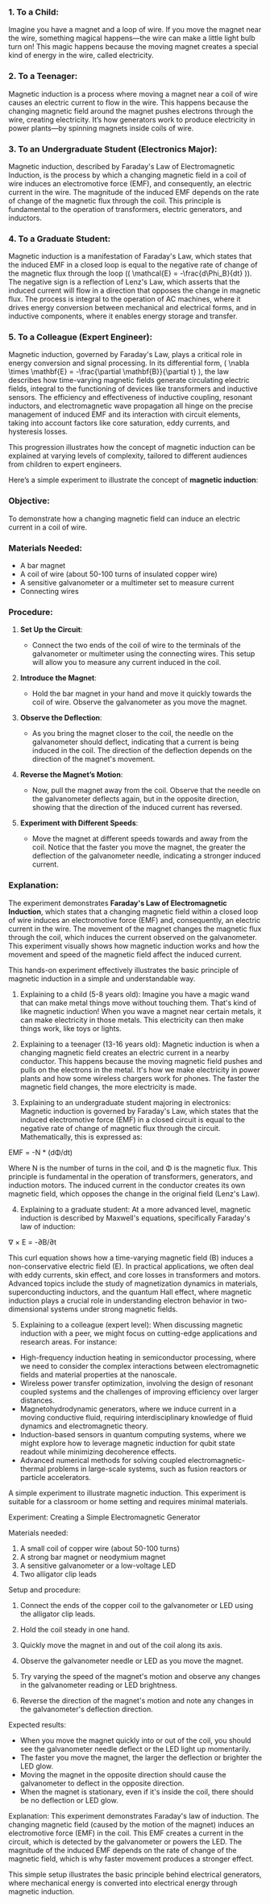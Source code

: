
### 1. **To a Child:**
Imagine you have a magnet and a loop of wire. If you move the magnet near the wire, something magical happens—the wire can make a little light bulb turn on! This magic happens because the moving magnet creates a special kind of energy in the wire, called electricity.

### 2. **To a Teenager:**
Magnetic induction is a process where moving a magnet near a coil of wire causes an electric current to flow in the wire. This happens because the changing magnetic field around the magnet pushes electrons through the wire, creating electricity. It’s how generators work to produce electricity in power plants—by spinning magnets inside coils of wire.

### 3. **To an Undergraduate Student (Electronics Major):**
Magnetic induction, described by Faraday's Law of Electromagnetic Induction, is the process by which a changing magnetic field in a coil of wire induces an electromotive force (EMF), and consequently, an electric current in the wire. The magnitude of the induced EMF depends on the rate of change of the magnetic flux through the coil. This principle is fundamental to the operation of transformers, electric generators, and inductors.

### 4. **To a Graduate Student:**
Magnetic induction is a manifestation of Faraday's Law, which states that the induced EMF in a closed loop is equal to the negative rate of change of the magnetic flux through the loop (\( \mathcal{E} = -\frac{d\Phi_B}{dt} \)). The negative sign is a reflection of Lenz's Law, which asserts that the induced current will flow in a direction that opposes the change in magnetic flux. The process is integral to the operation of AC machines, where it drives energy conversion between mechanical and electrical forms, and in inductive components, where it enables energy storage and transfer.

### 5. **To a Colleague (Expert Engineer):**
Magnetic induction, governed by Faraday's Law, plays a critical role in energy conversion and signal processing. In its differential form, \( \nabla \times \mathbf{E} = -\frac{\partial \mathbf{B}}{\partial t} \), the law describes how time-varying magnetic fields generate circulating electric fields, integral to the functioning of devices like transformers and inductive sensors. The efficiency and effectiveness of inductive coupling, resonant inductors, and electromagnetic wave propagation all hinge on the precise management of induced EMF and its interaction with circuit elements, taking into account factors like core saturation, eddy currents, and hysteresis losses.

This progression illustrates how the concept of magnetic induction can be explained at varying levels of complexity, tailored to different audiences from children to expert engineers.

Here’s a simple experiment to illustrate the concept of **magnetic induction**:

### Objective:
To demonstrate how a changing magnetic field can induce an electric current in a coil of wire.

### Materials Needed:
- A bar magnet
- A coil of wire (about 50-100 turns of insulated copper wire)
- A sensitive galvanometer or a multimeter set to measure current
- Connecting wires

### Procedure:

1. **Set Up the Circuit**:
   - Connect the two ends of the coil of wire to the terminals of the galvanometer or multimeter using the connecting wires. This setup will allow you to measure any current induced in the coil.

2. **Introduce the Magnet**:
   - Hold the bar magnet in your hand and move it quickly towards the coil of wire. Observe the galvanometer as you move the magnet.

3. **Observe the Deflection**:
   - As you bring the magnet closer to the coil, the needle on the galvanometer should deflect, indicating that a current is being induced in the coil. The direction of the deflection depends on the direction of the magnet's movement.

4. **Reverse the Magnet’s Motion**:
   - Now, pull the magnet away from the coil. Observe that the needle on the galvanometer deflects again, but in the opposite direction, showing that the direction of the induced current has reversed.

5. **Experiment with Different Speeds**:
   - Move the magnet at different speeds towards and away from the coil. Notice that the faster you move the magnet, the greater the deflection of the galvanometer needle, indicating a stronger induced current.

### Explanation:
The experiment demonstrates **Faraday's Law of Electromagnetic Induction**, which states that a changing magnetic field within a closed loop of wire induces an electromotive force (EMF) and, consequently, an electric current in the wire. The movement of the magnet changes the magnetic flux through the coil, which induces the current observed on the galvanometer. This experiment visually shows how magnetic induction works and how the movement and speed of the magnetic field affect the induced current.

This hands-on experiment effectively illustrates the basic principle of magnetic induction in a simple and understandable way.

1. Explaining to a child (5-8 years old):
Imagine you have a magic wand that can make metal things move without touching them. That's kind of like magnetic induction! When you wave a magnet near certain metals, it can make electricity in those metals. This electricity can then make things work, like toys or lights.

2. Explaining to a teenager (13-16 years old):
Magnetic induction is when a changing magnetic field creates an electric current in a nearby conductor. This happens because the moving magnetic field pushes and pulls on the electrons in the metal. It's how we make electricity in power plants and how some wireless chargers work for phones. The faster the magnetic field changes, the more electricity is made.

3. Explaining to an undergraduate student majoring in electronics:
Magnetic induction is governed by Faraday's Law, which states that the induced electromotive force (EMF) in a closed circuit is equal to the negative rate of change of magnetic flux through the circuit. Mathematically, this is expressed as:

EMF = -N * (dΦ/dt)

Where N is the number of turns in the coil, and Φ is the magnetic flux. This principle is fundamental in the operation of transformers, generators, and induction motors. The induced current in the conductor creates its own magnetic field, which opposes the change in the original field (Lenz's Law).

4. Explaining to a graduate student:
At a more advanced level, magnetic induction is described by Maxwell's equations, specifically Faraday's law of induction:

∇ × E = -∂B/∂t

This curl equation shows how a time-varying magnetic field (B) induces a non-conservative electric field (E). In practical applications, we often deal with eddy currents, skin effect, and core losses in transformers and motors. Advanced topics include the study of magnetization dynamics in materials, superconducting inductors, and the quantum Hall effect, where magnetic induction plays a crucial role in understanding electron behavior in two-dimensional systems under strong magnetic fields.

5. Explaining to a colleague (expert level):
When discussing magnetic induction with a peer, we might focus on cutting-edge applications and research areas. For instance:

- High-frequency induction heating in semiconductor processing, where we need to consider the complex interactions between electromagnetic fields and material properties at the nanoscale.
- Wireless power transfer optimization, involving the design of resonant coupled systems and the challenges of improving efficiency over larger distances.
- Magnetohydrodynamic generators, where we induce current in a moving conductive fluid, requiring interdisciplinary knowledge of fluid dynamics and electromagnetic theory.
- Induction-based sensors in quantum computing systems, where we might explore how to leverage magnetic induction for qubit state readout while minimizing decoherence effects.
- Advanced numerical methods for solving coupled electromagnetic-thermal problems in large-scale systems, such as fusion reactors or particle accelerators.

A simple experiment to illustrate magnetic induction. This experiment is suitable for a classroom or home setting and requires minimal materials.

Experiment: Creating a Simple Electromagnetic Generator

Materials needed:
1. A small coil of copper wire (about 50-100 turns)
2. A strong bar magnet or neodymium magnet
3. A sensitive galvanometer or a low-voltage LED
4. Two alligator clip leads

Setup and procedure:
1. Connect the ends of the copper coil to the galvanometer or LED using the alligator clip leads.

2. Hold the coil steady in one hand.

3. Quickly move the magnet in and out of the coil along its axis.

4. Observe the galvanometer needle or LED as you move the magnet.

5. Try varying the speed of the magnet's motion and observe any changes in the galvanometer reading or LED brightness.

6. Reverse the direction of the magnet's motion and note any changes in the galvanometer's deflection direction.

Expected results:
- When you move the magnet quickly into or out of the coil, you should see the galvanometer needle deflect or the LED light up momentarily.
- The faster you move the magnet, the larger the deflection or brighter the LED glow.
- Moving the magnet in the opposite direction should cause the galvanometer to deflect in the opposite direction.
- When the magnet is stationary, even if it's inside the coil, there should be no deflection or LED glow.

Explanation:
This experiment demonstrates Faraday's law of induction. The changing magnetic field (caused by the motion of the magnet) induces an electromotive force (EMF) in the coil. This EMF creates a current in the circuit, which is detected by the galvanometer or powers the LED. The magnitude of the induced EMF depends on the rate of change of the magnetic field, which is why faster movement produces a stronger effect.

This simple setup illustrates the basic principle behind electrical generators, where mechanical energy is converted into electrical energy through magnetic induction.


